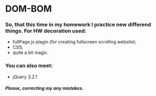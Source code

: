 # DOM-BOM

### So, that this time in my homework I practice new differend things. For HW decoration used:
- fullPage.js plagin (for creating fullscreen scrolling website);
 - CSS;
 -  quite a bit magic.

### You can also meet:
  - jQuery 3.2.1
  
##### Please, correcting my any mistakes.
